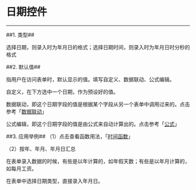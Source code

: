 # 日期控件
***
##1. 类型##


选择日期，则录入时为年月日的格式；选择日期时间，则录入时为年月日时分秒的格式

##2. 默认值##


指用户在访问表单时，默认显示的值。填写自定义、数据联动、公式编辑。

自定义，在下方选中一个日期，作为预设好的值。

数据联动，即这个日期字段的值是根据某个字段从另一个表单中调用过来的。点击参考「[数据联动][数据联动]」

公式编辑，即这个日期字段的值是由公式来自动计算出的。点击参考「[公式][公式]」

##3. 应用举例##
（1）点击查看函数用法，「[时间函数][时间函数]」

（2）按年、年月、年月日汇总

在表单录入数据的时候，有些是以年计算的，如年假天数；有些是以年月计算的，如每月工资。

在表单中选择日期类型，直接录入年月日。

[数据联动]:.\数据联动.html
[公式]:.\公式.html
[时间函数]:.\公式\时间函数.html
